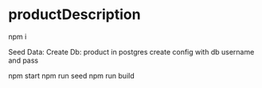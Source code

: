 # productDescription

npm i

Seed Data:
  Create Db: product in postgres
  create config with db username and pass

npm start
npm run seed
npm run build